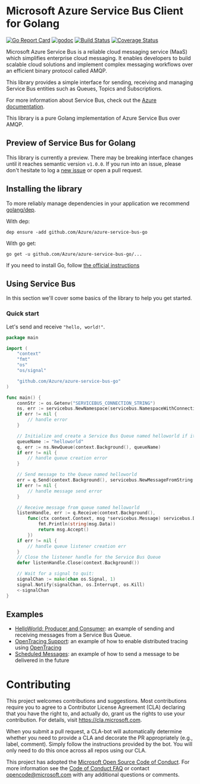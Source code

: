# Microsoft Azure Service Bus Client for Golang
[![Go Report Card](https://goreportcard.com/badge/github.com/Azure/azure-service-bus-go)](https://goreportcard.com/report/github.com/Azure/azure-service-bus-go)
[![godoc](https://godoc.org/github.com/Azure/azure-service-bus-go?status.svg)](https://godoc.org/github.com/Azure/azure-service-bus-go)
[![Build Status](https://travis-ci.org/Azure/azure-service-bus-go.svg?branch=master)](https://travis-ci.org/Azure/azure-service-bus-go)
[![Coverage Status](https://coveralls.io/repos/github/Azure/azure-service-bus-go/badge.svg?branch=master)](https://coveralls.io/github/Azure/azure-service-bus-go?branch=master)

Microsoft Azure Service Bus is a reliable cloud messaging service (MaaS) which simplifies enterprise cloud messaging. It
enables developers to build scalable cloud solutions and implement complex messaging workflows over an efficient binary
protocol called AMQP.

This library provides a simple interface for sending, receiving and managing Service Bus entities such as Queues, Topics
and Subscriptions.

For more information about Service Bus, check out the [Azure documentation](https://azure.microsoft.com/en-us/services/service-bus/).

This library is a pure Golang implementation of Azure Service Bus over AMQP.

## Preview of Service Bus for Golang
This library is currently a preview. There may be breaking interface changes until it reaches semantic version `v1.0.0`. 
If you run into an issue, please don't hesitate to log a 
[new issue](https://github.com/Azure/azure-service-bus-go/issues/new) or open a pull request.

## Installing the library
To more reliably manage dependencies in your application we recommend [golang/dep](https://github.com/golang/dep).

With dep:
```
dep ensure -add github.com/Azure/azure-service-bus-go
```

With go get:
```
go get -u github.com/Azure/azure-service-bus-go/...
```

If you need to install Go, follow [the official instructions](https://golang.org/dl/)

## Using Service Bus
In this section we'll cover some basics of the library to help you get started.

### Quick start
Let's send and receive `"hello, world!"`.
```go
package main

import (
	"context"
	"fmt"
	"os"
	"os/signal"

	"github.com/Azure/azure-service-bus-go"
)

func main() {
	connStr := os.Getenv("SERVICEBUS_CONNECTION_STRING")
	ns, err := servicebus.NewNamespace(servicebus.NamespaceWithConnectionString(connStr))
	if err != nil {
		// handle error
	}

	// Initialize and create a Service Bus Queue named helloworld if it doesn't exist
	queueName := "helloworld"
	q, err := ns.NewQueue(context.Background(), queueName)
	if err != nil {
		// handle queue creation error
	}

	// Send message to the Queue named helloworld
	err = q.Send(context.Background(), servicebus.NewMessageFromString("Hello World!"))
	if err != nil {
		// handle message send error
	}

	// Receive message from queue named helloworld
	listenHandle, err := q.Receive(context.Background(),
		func(ctx context.Context, msg *servicebus.Message) servicebus.DispositionAction {
			fmt.Println(string(msg.Data))
			return msg.Accept()
		})
	if err != nil {
		// handle queue listener creation err
	}
	// Close the listener handle for the Service Bus Queue
	defer listenHandle.Close(context.Background())

	// Wait for a signal to quit:
	signalChan := make(chan os.Signal, 1)
	signal.Notify(signalChan, os.Interrupt, os.Kill)
	<-signalChan
}
```

## Examples
- [HelloWorld: Producer and Consumer](./_examples/helloworld): an example of sending and receiving messages from a 
Service Bus Queue.
- [OpenTracing Support](./_examples/opentracing): an example of how to enable distributed tracing using [OpenTracing](http://opentracing.io)
- [Scheduled Messages](./_examples/scheduledMessage): an example of how to send a message to be delivered in the future

# Contributing

This project welcomes contributions and suggestions.  Most contributions require you to agree to a
Contributor License Agreement (CLA) declaring that you have the right to, and actually do, grant us
the rights to use your contribution. For details, visit https://cla.microsoft.com.

When you submit a pull request, a CLA-bot will automatically determine whether you need to provide
a CLA and decorate the PR appropriately (e.g., label, comment). Simply follow the instructions
provided by the bot. You will only need to do this once across all repos using our CLA.

This project has adopted the [Microsoft Open Source Code of Conduct](https://opensource.microsoft.com/codeofconduct/).
For more information see the [Code of Conduct FAQ](https://opensource.microsoft.com/codeofconduct/faq/) or
contact [opencode@microsoft.com](mailto:opencode@microsoft.com) with any additional questions or comments.

